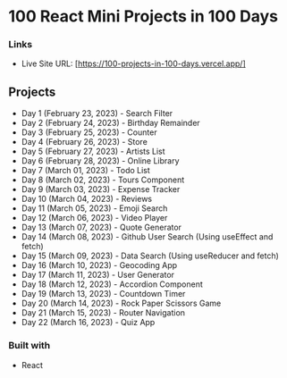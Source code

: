 # 100 React Mini Projects in 100 Days

### Links
- Live Site URL: [https://100-projects-in-100-days.vercel.app/]

## Projects
- Day 1 (February 23, 2023) - Search Filter 
- Day 2 (February 24, 2023) - Birthday Remainder
- Day 3 (February 25, 2023) - Counter 
- Day 4 (February 26, 2023) - Store 
- Day 5 (February 27, 2023) - Artists List
- Day 6 (February 28, 2023) - Online Library
- Day 7 (March 01, 2023) - Todo List 
- Day 8 (March 02, 2023) - Tours Component
- Day 9 (March 03, 2023) - Expense Tracker
- Day 10 (March 04, 2023) - Reviews
- Day 11 (March 05, 2023) - Emoji Search
- Day 12 (March 06, 2023) - Video Player
- Day 13 (March 07, 2023) - Quote Generator
- Day 14 (March 08, 2023) - Github User Search (Using useEffect and fetch)
- Day 15 (March 09, 2023) - Data Search (Using useReducer and fetch)
- Day 16 (March 10, 2023) - Geocoding App 
- Day 17 (March 11, 2023) - User Generator
- Day 18 (March 12, 2023) - Accordion Component
- Day 19 (March 13, 2023) - Countdown Timer
- Day 20 (March 14, 2023) - Rock Paper Scissors Game
- Day 21 (March 15, 2023) - Router Navigation
- Day 22 (March 16, 2023) - Quiz App

### Built with
- React

